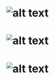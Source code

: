 # ![alt text](https://github.com/Kladmen228/Convert-.py-file-to-bat-or-exe-file/blob/master/images/window.png)
# ![alt text](https://github.com/Kladmen228/Convert-.py-file-to-bat-or-exe-file/blob/master/images/loading.png)
# ![alt text](https://github.com/Kladmen228/Convert-.py-file-to-bat-or-exe-file/blob/master/images/ban.png)
